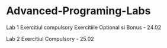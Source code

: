# Advanced-Programing-Labs
Lab 1
Exercitiul compulsory
Exercitiile Optional si Bonus - 24.02

Lab 2
Exercitiul Compulsory - 25.02
